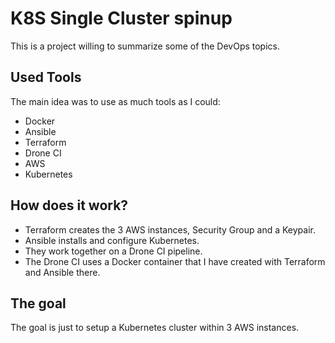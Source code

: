
# K8S Single Cluster spinup
This is a project willing to summarize some of the DevOps topics.
## Used Tools
The main idea was to use as much tools as I could:

 - Docker
 - Ansible
 - Terraform
 - Drone CI
 - AWS
 - Kubernetes

## How does  it work?

- Terraform creates the 3 AWS instances, Security Group and a Keypair.
- Ansible installs and configure Kubernetes.
- They work together on a Drone CI pipeline.
- The Drone CI uses a Docker container that I have created with Terraform and Ansible there.

## The goal
The goal is just to setup a Kubernetes cluster within 3 AWS instances.
